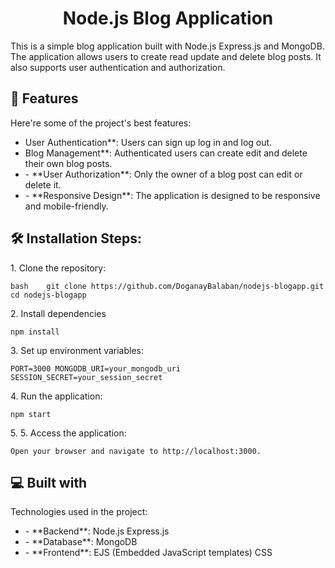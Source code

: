 <h1 align="center" id="title">Node.js Blog Application</h1>

<p id="description">This is a simple blog application built with Node.js Express.js and MongoDB. The application allows users to create read update and delete blog posts. It also supports user authentication and authorization.</p>

  
  
<h2>🧐 Features</h2>

Here're some of the project's best features:

*   User Authentication\*\*: Users can sign up log in and log out.
*   Blog Management\*\*: Authenticated users can create edit and delete their own blog posts.
*   \- \*\*User Authorization\*\*: Only the owner of a blog post can edit or delete it.
*   \- \*\*Responsive Design\*\*: The application is designed to be responsive and mobile-friendly.

<h2>🛠️ Installation Steps:</h2>

<p>1. Clone the repository:</p>

```
bash    git clone https://github.com/DoganayBalaban/nodejs-blogapp.git    cd nodejs-blogapp
```

<p>2. Install dependencies</p>

```
npm install
```

<p>3. Set up environment variables:</p>

```
PORT=3000 MONGODB_URI=your_mongodb_uri SESSION_SECRET=your_session_secret
```

<p>4. Run the application:</p>

```
npm start
```

<p>5. 5. Access the application:</p>

```
Open your browser and navigate to http://localhost:3000.
```

  
  
<h2>💻 Built with</h2>

Technologies used in the project:

*   \- \*\*Backend\*\*: Node.js Express.js
*   \- \*\*Database\*\*: MongoDB
*   \- \*\*Frontend\*\*: EJS (Embedded JavaScript templates) CSS
